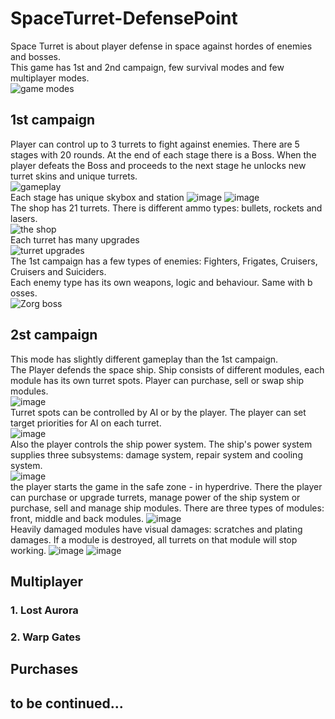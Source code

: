 # SpaceTurret-DefensePoint
Space Turret is about player defense in space against hordes of enemies and bosses.<br>
This game has 1st and 2nd campaign, few survival modes and few multiplayer modes.<br>
![game modes](https://user-images.githubusercontent.com/101559700/167312887-2c20c8e4-4bb4-4a02-938e-999a880732a0.png)
<br>
## 1st campaign<br>
Player can control up to 3 turrets to fight against enemies. There are 5 stages with 20 rounds. At the end of each stage there is a Boss. When the player defeats the Boss and proceeds to the next stage he unlocks new turret skins and unique turrets.<br>
![gameplay](https://user-images.githubusercontent.com/101559700/167313113-1ecb7fc4-9b63-42b4-9907-4578ca380c3d.png)
<br>Each stage has unique skybox and station
![image](https://user-images.githubusercontent.com/101559700/167314213-78561c35-2689-4428-b29b-900f3209cbd4.png)
![image](https://user-images.githubusercontent.com/101559700/167314278-5b3905a5-ff86-4e99-9c42-45eab346fb86.png)
<br>The shop has 21 turrets. There is different ammo types: bullets, rockets and lasers.<br>
![the shop](https://user-images.githubusercontent.com/101559700/167313240-77c4e603-ac04-4a64-879c-b21d0dc8083a.png)
<br>Each turret has many upgrades<br>
![turret upgrades](https://user-images.githubusercontent.com/101559700/167313377-2ffafe5a-6ef7-44e6-bb1d-fb9abc11e3d1.png)
<br>
The 1st campaign has a few types of enemies: Fighters, Frigates, Cruisers, Cruisers and Suiciders.<br> 
Each enemy type has its own weapons, logic and behaviour. Same with b osses.<br>
![Zorg boss](https://user-images.githubusercontent.com/101559700/167636112-cd5e17be-786c-4da5-b18f-f2dbce3d3d5b.png)

## 2st campaign<br>
This mode has slightly different gameplay than the 1st campaign. <br>
The Player defends the space ship. Ship consists of different modules, each module has its own turret spots. Player can purchase, sell or swap ship modules.<br>
![image](https://user-images.githubusercontent.com/101559700/167655957-650f3d70-35aa-4108-a02c-146320484e95.png)
<br>
Turret spots can be controlled by AI or by the player. The player can set target priorities for AI on each turret.<br>
![image](https://user-images.githubusercontent.com/101559700/167656665-91fb7906-1d64-406f-b05b-1ce84dfb0d9a.png)
<br>
Also the player controls the ship power system. The ship's power system supplies three subsystems: damage system, repair system and cooling system.<br>
![image](https://user-images.githubusercontent.com/101559700/167657344-ed9e600f-a108-4be1-a162-7d962f7e12cd.png)
<br>
the player starts the game in the safe zone - in hyperdrive. There the player can purchase or upgrade turrets, manage power of the ship system or purchase, sell and manage ship modules. There are three types of modules: front, middle and back modules.
![image](https://user-images.githubusercontent.com/101559700/167658379-156eb29d-381e-45a2-a0bf-e8ec63845e79.png)
<br>
Heavily damaged modules have visual damages: scratches and plating damages. If a module is destroyed, all turrets on that module will stop working.
![image](https://user-images.githubusercontent.com/101559700/167660311-84cf2518-2dae-4b79-918f-5e44da83580a.png)
![image](https://user-images.githubusercontent.com/101559700/167660619-dd980db8-c1bd-46ab-859b-8a7a6792b160.png)


## Multiplayer<br>

### 1. Lost Aurora<br>

### 2. Warp Gates<br>

## Purchases<br>

## to be continued...
